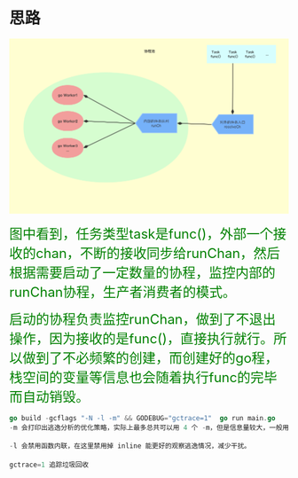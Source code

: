 # 思路

![image-20210223094832583](README.assets/image-20210223094832583.png)

<font color=green size=5x>图中看到，任务类型task是func()，外部一个接收的chan，不断的接收同步给runChan，然后根据需要启动了一定数量的协程，监控内部的runChan协程，生产者消费者的模式。</font>



<font color=green size=5x>启动的协程负责监控runChan，做到了不退出操作，因为接收的是func()，直接执行就行。所以做到了不必频繁的创建，而创建好的go程，栈空间的变量等信息也会随着执行func的完毕而自动销毁。</font>



```go
go build -gcflags "-N -l -m" && GODEBUG="gctrace=1"  go run main.go
-m 会打印出逃逸分析的优化策略，实际上最多总共可以用 4 个 -m，但是信息量较大，一般用 1 个就可以了。

-l 会禁用函数内联，在这里禁用掉 inline 能更好的观察逃逸情况，减少干扰。

gctrace=1 追踪垃圾回收
```

